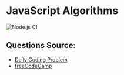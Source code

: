 # JavaScript Algorithms

![Node.js CI](https://github.com/fabianlee1211/js-algorithms/workflows/Node.js%20CI/badge.svg?branch=master)

## Questions Source:
- [Daily Coding Problem](https://www.dailycodingproblem.com/)
- [freeCodeCamp](https://www.freecodecamp.org/)
